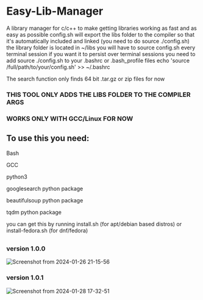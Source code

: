 # Easy-Lib-Manager
A library manager for c/c++ to make getting libraries working as fast and as easy as possible
config.sh will export the libs folder to the compiler so that it's automatically included and linked (you need to do source ./config.sh)
the library folder is located in ~/libs you will have to source config.sh every terminal session
if you want it to persist over terminal sessions you need to add source ./config.sh to your .bashrc or .bash_profile files
echo 'source /full/path/to/your/config.sh' >> ~/.bashrc

The search function only finds 64 bit .tar.gz or zip files for now

### THIS TOOL ONLY ADDS THE LIBS FOLDER TO THE COMPILER ARGS

### WORKS ONLY WITH GCC/Linux FOR NOW
## To use this you need:
Bash

GCC

python3

googlesearch python package

beautifulsoup python package

tqdm python package 

you can get this by running install.sh (for apt/debian based distros) or install-fedora.sh (for dnf/fedora)
##

### version 1.0.0
![Screenshot from 2024-01-26 21-15-56](https://github.com/ALocalDeveloper/Easy-Lib-Manager/assets/98947261/830e8a98-aa18-4f30-8e05-bda94b8af6a3)

### version 1.0.1
![Screenshot from 2024-01-28 17-32-51](https://github.com/ALocalDeveloper/Easy-Lib-Manager/assets/98947261/67b088c5-363a-41c8-8b6c-e1b5791bf23e)
